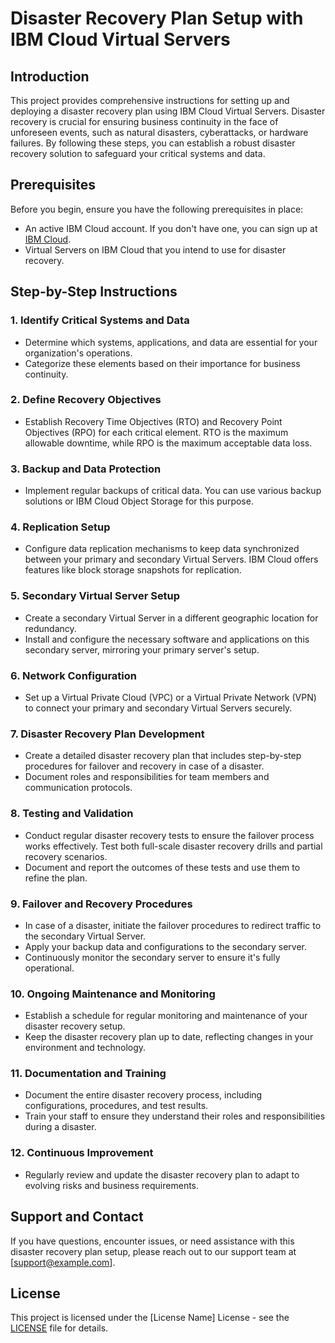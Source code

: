 # Disaster Recovery Plan Setup with IBM Cloud Virtual Servers

## Introduction

This project provides comprehensive instructions for setting up and deploying a disaster recovery plan using IBM Cloud Virtual Servers. Disaster recovery is crucial for ensuring business continuity in the face of unforeseen events, such as natural disasters, cyberattacks, or hardware failures. By following these steps, you can establish a robust disaster recovery solution to safeguard your critical systems and data.

## Prerequisites

Before you begin, ensure you have the following prerequisites in place:

- An active IBM Cloud account. If you don't have one, you can sign up at [IBM Cloud](https://www.ibm.com/cloud).
- Virtual Servers on IBM Cloud that you intend to use for disaster recovery.

## Step-by-Step Instructions

### 1. Identify Critical Systems and Data

- Determine which systems, applications, and data are essential for your organization's operations.
- Categorize these elements based on their importance for business continuity.

### 2. Define Recovery Objectives

- Establish Recovery Time Objectives (RTO) and Recovery Point Objectives (RPO) for each critical element. RTO is the maximum allowable downtime, while RPO is the maximum acceptable data loss.

### 3. Backup and Data Protection

- Implement regular backups of critical data. You can use various backup solutions or IBM Cloud Object Storage for this purpose.

### 4. Replication Setup

- Configure data replication mechanisms to keep data synchronized between your primary and secondary Virtual Servers. IBM Cloud offers features like block storage snapshots for replication.

### 5. Secondary Virtual Server Setup

- Create a secondary Virtual Server in a different geographic location for redundancy.
- Install and configure the necessary software and applications on this secondary server, mirroring your primary server's setup.

### 6. Network Configuration

- Set up a Virtual Private Cloud (VPC) or a Virtual Private Network (VPN) to connect your primary and secondary Virtual Servers securely.

### 7. Disaster Recovery Plan Development

- Create a detailed disaster recovery plan that includes step-by-step procedures for failover and recovery in case of a disaster.
- Document roles and responsibilities for team members and communication protocols.

### 8. Testing and Validation

- Conduct regular disaster recovery tests to ensure the failover process works effectively. Test both full-scale disaster recovery drills and partial recovery scenarios.
- Document and report the outcomes of these tests and use them to refine the plan.

### 9. Failover and Recovery Procedures

- In case of a disaster, initiate the failover procedures to redirect traffic to the secondary Virtual Server.
- Apply your backup data and configurations to the secondary server.
- Continuously monitor the secondary server to ensure it's fully operational.

### 10. Ongoing Maintenance and Monitoring

- Establish a schedule for regular monitoring and maintenance of your disaster recovery setup.
- Keep the disaster recovery plan up to date, reflecting changes in your environment and technology.

### 11. Documentation and Training

- Document the entire disaster recovery process, including configurations, procedures, and test results.
- Train your staff to ensure they understand their roles and responsibilities during a disaster.

### 12. Continuous Improvement

- Regularly review and update the disaster recovery plan to adapt to evolving risks and business requirements.

## Support and Contact

If you have questions, encounter issues, or need assistance with this disaster recovery plan setup, please reach out to our support team at [support@example.com].

## License

This project is licensed under the [License Name] License - see the [LICENSE](LICENSE) file for details.
